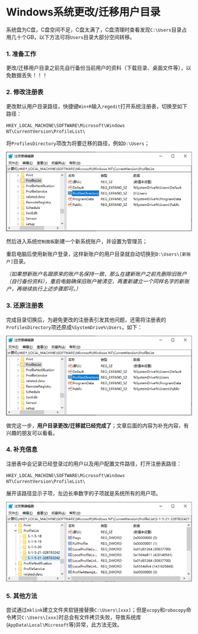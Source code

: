 # Windows系统更改/迁移用户目录

系统盘为C盘，C盘空间不足，C盘太满了，C盘清理时查看发现`C:\Users`目录占用几十个GB，以下方法可将`Users`目录大部分空间转移。

### 1. 准备工作

更改/迁移用户目录之前先自行备份当前用户的资料（下载目录、桌面文件等），以免数据丢失！！！

### 2. 修改注册表

更改默认用户目录路径，快捷键`Win+R`输入`regedit`打开系统注册表，切换至如下路径：

```BAT
HKEY_LOCAL_MACHINE\SOFTWARE\Microsoft\Windows NT\CurrentVersion\ProfileList\
```

将`ProfilesDirectory`项改为将要迁移的路径，例如`D:\Users`；

![img](Windows系统更改迁移用户目录.assets/1595110-20220127110635449-1457191292.png)

然后进入系统`控制面板`新建一个新系统账户，并设置为管理员；

重启电脑后使用新账户登录，这样新账户的用户目录就自动切换到`D:\Users\[新账户]`目录。

*（如果想新账户名跟原来的账户名保持一致，那么在建新账户之前先删除旧账户（自行备份资料），重启电脑确保旧账户被清空，再重新建立一个同样名字的新账户，再继续执行上述步骤即可。）*

### 3. 还原注册表

完成目录切换后，为避免更改的注册表引发其他问题，还需将注册表的`ProfilesDirectory`项还原成`%SystemDrive%\Users`，如下：

![img](Windows系统更改迁移用户目录.assets/1595110-20220127110709303-1880697834.png)

做完这一步，**用户目录更改/迁移就已经完成了**；文章后面的内容为补充内容，有兴趣的朋友可以看看。

### 4. 补充信息

注册表中会记录已经登录过的用户以及用户配置文件路径，打开注册表路径：

```BAT
HKEY_LOCAL_MACHINE\SOFTWARE\Microsoft\Windows NT\CurrentVersion\ProfileList\
```

展开该路径显示子项，左边长串数字的子项就是系统所有的用户项。

![img](Windows系统更改迁移用户目录.assets/1595110-20220127111521217-224314927.png)

### 5. 其他方法

尝试通过`mklink`建立文件夹软链接替换`C:\Users\[xxx]`；但是`xcopy`和`robocopy`命令拷贝`C:\Users\[xxx]`时总会有文件拷贝失败，导致系统库(`AppData\Local\Microsoft`等)异常，此方法无效。